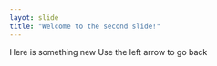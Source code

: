 ```yaml
---
layot: slide
title: "Welcome to the second slide!"
---
```

Here is something new
Use the left arrow to go back